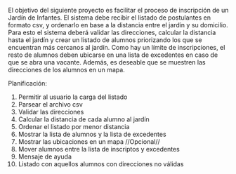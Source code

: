 El objetivo del siguiente proyecto es facilitar el proceso de inscripción de un Jardín de Infantes.
El sistema debe recibir el listado de postulantes en formato csv, y ordenarlo en base a la distancia entre el jardín y su domicilio.
Para esto el sistema deberá validar las direcciones, calcular la distancia hasta el jardín y crear un listado de alumnos priorizando los que se encuentran más cercanos al jardín.
Como hay un límite de inscripciones, el resto de alumnos deben ubicarse en una lista de excedentes en caso de que se abra una vacante.
Además, es deseable que se muestren las direcciones de los alumnos en un mapa.

Planificación:

1. Permitir al usuario la carga del listado
2. Parsear el archivo csv
3. Validar las direcciones
4. Calcular la distancia de cada alumno al jardín
5. Ordenar el listado por menor distancia
6. Mostrar la lista de alumnos y la lista de excedentes
7. Mostrar las ubicaciones en un mapa
   //Opcional//
8. Mover alumnos entre la lista de inscriptos y excedentes
9. Mensaje de ayuda
10. Listado con aquellos alumnos con direcciones no válidas
